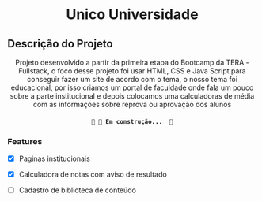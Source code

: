 <h1 align="center">Unico Universidade</h1>

## Descrição do Projeto
<p align="center">Projeto desenvolvido a partir da primeira etapa do Bootcamp da TERA - Fullstack, o foco desse projeto foi usar HTML, CSS e Java Script para conseguir fazer um site de acordo com o tema, o nosso tema foi educacional, por isso criamos um portal de faculdade onde fala um pouco sobre a parte institucional e depois colocamos uma calculadoras de média com as informações sobre reprova ou aprovação dos alunos </p>

<h4 align="center">

	🚧 🚀 Em construção...  🚧

</h4>

### Features

- [x] Paginas institucionais
- [x] Calculadora de notas com aviso de resultado
- [ ] Cadastro de biblioteca de conteúdo 

